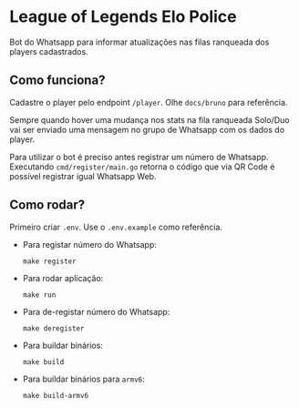 # League of Legends Elo Police

Bot do Whatsapp para informar atualizações nas filas ranqueada dos players cadastrados.

## Como funciona?

Cadastre o player pelo endpoint `/player`. Olhe `docs/bruno` para referência.

Sempre quando hover uma mudança nos stats na fila ranqueada Solo/Duo vai ser enviado uma mensagem no grupo de Whatsapp com os dados do player.

Para utilizar o bot é preciso antes registrar um número de Whatsapp. Executando `cmd/register/main.go` retorna o código que via QR Code é possível registrar igual Whatsapp Web.

## Como rodar?

Primeiro criar `.env`. Use o `.env.example` como referência.

- Para registar número do Whatsapp:
    ```
    make register
    ```

- Para rodar aplicação:
    ```
    make run
    ```

- Para de-registar número do Whatsapp:
    ```
    make deregister
    ```

- Para buildar binários:
    ```
    make build
    ```

- Para buildar binários para `armv6`:
    ```
    make build-armv6
    ```